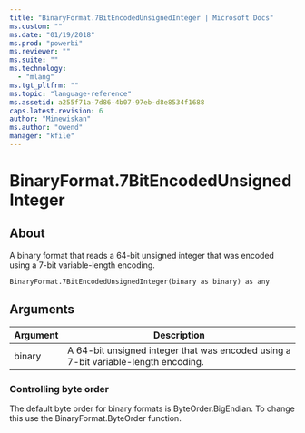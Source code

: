 ```yaml
---
title: "BinaryFormat.7BitEncodedUnsignedInteger | Microsoft Docs"
ms.custom: ""
ms.date: "01/19/2018"
ms.prod: "powerbi"
ms.reviewer: ""
ms.suite: ""
ms.technology: 
  - "mlang"
ms.tgt_pltfrm: ""
ms.topic: "language-reference"
ms.assetid: a255f71a-7d86-4b07-97eb-d8e8534f1688
caps.latest.revision: 6
author: "Minewiskan"
ms.author: "owend"
manager: "kfile"
---
```

# BinaryFormat.7BitEncodedUnsignedInteger

  
## About  
A binary format that reads a 64-bit unsigned integer that was encoded using a 7-bit variable-length encoding.  
  
```  
BinaryFormat.7BitEncodedUnsignedInteger(binary as binary) as any  
```  
  
## Arguments  
  
|Argument|Description|  
|------------|---------------|  
|binary|A 64-bit unsigned integer that was encoded using a 7-bit variable-length encoding.|  
  
### Controlling byte order  
The default byte order for binary formats is ByteOrder.BigEndian.  To change this use the  BinaryFormat.ByteOrder function.  
  
